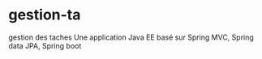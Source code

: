 # gestion-ta
gestion des taches
Une application Java EE basé sur Spring MVC, Spring data JPA, Spring boot

